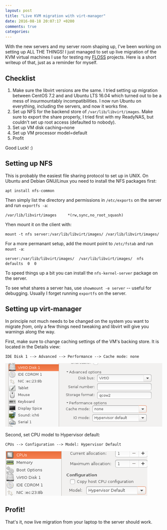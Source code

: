 ```yaml
---
layout: post
title: "Live KVM migration with virt-manager"
date: 2016-08-18 20:07:17 +0200
comments: true
categories:
---
```


With the new servers and my server room shaping up, I've been working on
setting up ALL THE THINGS!  I just managed to set up live migration of
the KVM virtual machines I use for testing my [FLOSS][1] projects.  Here
is a short writeup of that, just as a reminder for myself.


## Checklist

1. Make sure the libvirt versions are the same.  I tried setting up
   migration between CentOS 7.2 and and Ubuntu LTS 16.04 which turned
   out to be a mess of insurmountably incompatibilities.  I now run
   Ubuntu on everything, including the servers, and now it works fine.
2. Set up NFS for the backend store of `/var/lib/libvirt/images`.  Make
   sure to export the share properly, I tried first with my ReadyNAS, but
   couldn't set up root access (defaulted to nobody).
3. Set up VM disk caching=none
4. Set up VM processor model=default
5. Profit

Good Luck! :)

<!-- more -->


## Setting up NFS

This is probably the easiest file sharing protocol to set up in UNIX.
On Ubuntu and Debian GNU/Linux you need to install the NFS packages
first:

    apt install nfs-common

Then simply list the directory and permissions in `/etc/exports` on the
server and run `exportfs -a`:

    /var/lib/libvirt/images		*(rw,sync,no_root_squash)

Yhen mount it on the client with:

    mount -t nfs server:/var/lib/libvirt/images/ /var/lib/libvirt/images/

For a more permanant setup, add the mount point to `/etc/fstab` and run
`mount -a`:

    server:/var/lib/libvirt/images/  /var/lib/libvirt/images/  nfs  defaults  0  0

To speed things up a bit you can install the `nfs-kernel-server` package
on the server.

To see what shares a server has, use `showmount -e server` -- useful for
debugging.  Usually I forget running `exportfs` on the server.


## Setting up virt-manager

In principle not much needs to be changed on the system you want to
migrate *from*, only a few things need tweaking and libvirt will give
you warnings along the way.

First, make sure to change caching settings of the VM's backing store.
It is located in the Details view:

    IDE Disk 1 --> Advanced --> Performance --> Cache mode: none

<img class="center" src="/images/migrate-disk-nocache.png">

Second, set CPU model to Hypervisor default:

    CPUs --> Configuration --> Model: Hypervisor Default

<img class="center" src="/images/migrate-cpu-default.png">


## Profit!

That's it, now live migration from your laptop to the server should work.


[1]: https://en.wikipedia.org/wiki/Free_and_open-source_software

<!--
  -- Local Variables:
  -- mode: markdown
  -- End:
  -->
